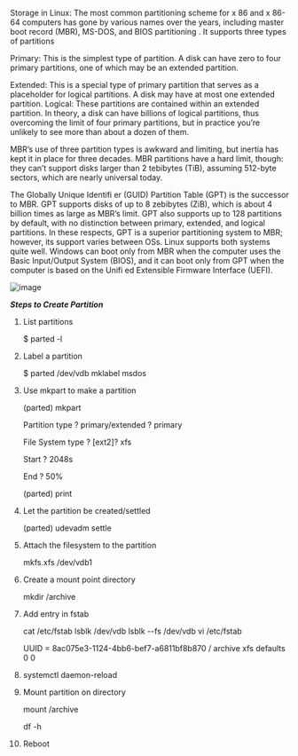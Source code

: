 Storage in Linux:
The most common partitioning scheme for x 86 and x 86-64 computers has
gone by various names over the years, including master boot record (MBR),
MS-DOS, and BIOS partitioning . It supports three types of partitions

Primary: This is the simplest type of partition. A disk can have zero to four
         primary partitions, one of which may be an extended partition.
         
Extended: This is a special type of primary partition that serves as a placeholder
          for logical partitions. A disk may have at most one extended partition.
Logical: These partitions are contained within an extended partition. In theory,
a disk can have billions of logical partitions, thus overcoming the limit of
four primary partitions, but in practice you’re unlikely to see more than about a
dozen of them.

MBR’s use of three partition types is awkward and limiting, but inertia has
kept it in place for three decades. MBR partitions have a hard limit, though: they
can’t support disks larger than 2 tebibytes (TiB), assuming 512-byte sectors,
which are nearly universal today.

The Globally Unique Identifi er (GUID) Partition Table (GPT) is the successor
to MBR. GPT supports disks of up to 8 zebibytes (ZiB), which is about 4 billion
times as large as MBR’s limit. GPT also supports up to 128 partitions by default,
with no distinction between primary, extended, and logical partitions. In these
respects, GPT is a superior partitioning system to MBR; however, its support
varies between OSs. Linux supports both systems quite well. Windows can boot
only from MBR when the computer uses the Basic Input/Output System (BIOS),
and it can boot only from GPT when the computer is based on the Unifi ed
Extensible Firmware Interface (UEFI).

![image](https://user-images.githubusercontent.com/58497366/118368530-0fe5d180-b5c0-11eb-865e-5684aecf1c7b.png)


***Steps to Create Partition***
  1. List partitions
  
     $ parted -l
     
  2. Label a partition
  
     $ parted /dev/vdb mklabel msdos
      
  3. Use mkpart to make a partition
     
     (parted) mkpart 
     
     Partition type ? primary/extended ? primary 
     
     File System type ? [ext2]? xfs 
     
     Start ? 2048s 
     
     End ? 50% 
     
     (parted) print
   
  4. Let the partition be created/settled
  
     (parted) udevadm settle
     
  5. Attach the filesystem to the partition

     mkfs.xfs /dev/vdb1
     
  6. Create a mount point directory

     mkdir /archive
     
  7. Add entry in fstab
  
     cat /etc/fstab
     lsblk /dev/vdb
     lsblk --fs /dev/vdb
     vi /etc/fstab
     
     UUID = 8ac075e3-1124-4bb6-bef7-a6811bf8b870 / archive xfs defaults 0 0
     
  8. systemctl daemon-reload
  
  10. Mount partition on directory
  
      mount /archive
      
      df -h
     
  11. Reboot
     
     
